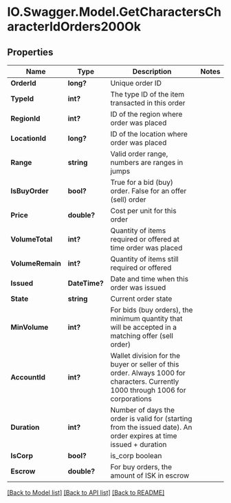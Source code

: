 # IO.Swagger.Model.GetCharactersCharacterIdOrders200Ok
## Properties

Name | Type | Description | Notes
------------ | ------------- | ------------- | -------------
**OrderId** | **long?** | Unique order ID | 
**TypeId** | **int?** | The type ID of the item transacted in this order | 
**RegionId** | **int?** | ID of the region where order was placed | 
**LocationId** | **long?** | ID of the location where order was placed | 
**Range** | **string** | Valid order range, numbers are ranges in jumps | 
**IsBuyOrder** | **bool?** | True for a bid (buy) order. False for an offer (sell) order | 
**Price** | **double?** | Cost per unit for this order | 
**VolumeTotal** | **int?** | Quantity of items required or offered at time order was placed | 
**VolumeRemain** | **int?** | Quantity of items still required or offered | 
**Issued** | **DateTime?** | Date and time when this order was issued | 
**State** | **string** | Current order state | 
**MinVolume** | **int?** | For bids (buy orders), the minimum quantity that will be accepted in a matching offer (sell order) | 
**AccountId** | **int?** | Wallet division for the buyer or seller of this order. Always 1000 for characters. Currently 1000 through 1006 for corporations | 
**Duration** | **int?** | Number of days the order is valid for (starting from the issued date). An order expires at time issued + duration | 
**IsCorp** | **bool?** | is_corp boolean | 
**Escrow** | **double?** | For buy orders, the amount of ISK in escrow | 

[[Back to Model list]](../README.md#documentation-for-models) [[Back to API list]](../README.md#documentation-for-api-endpoints) [[Back to README]](../README.md)

